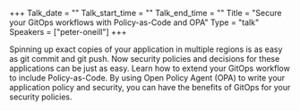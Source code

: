 +++
Talk_date = ""
Talk_start_time = ""
Talk_end_time = ""
Title = "Secure your GitOps workflows with Policy-as-Code and OPA"
Type = "talk"
Speakers = ["peter-oneill"]
+++

Spinning up exact copies of your application in multiple regions is as easy as git commit and git push. Now security policies and decisions for these applications can be just as easy. Learn how to extend your GitOps workflow to include Policy-as-Code. By using Open Policy Agent (OPA) to write your application policy and security, you can have the benefits of GitOps for your security policies.
